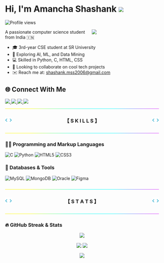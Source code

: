 <!-- ========================== ABOUT ========================== -->

# Hi, I'm Amancha Shashank <img src="https://github.com/2303A51639/2303A51639/assets/hi.gif" width="30px">

<!-- ========================== VIEWS ========================== -->

<p align="left">
  <img src="https://komarev.com/ghpvc/?username=2303A51639&style=flat-square&color=blue" alt="Profile views"/>
</p>

<img align="right" src="https://github.com/2303A51639/2303A51639/assets/hacker.gif" width="220"/>

A passionate computer science student from India 🇮🇳

- 🎓 3rd-year CSE student at SR University  
- 🤖 Exploring AI, ML, and Data Mining  
- 💻 Skilled in Python, C, HTML, CSS  
- 🚀 Looking to collaborate on cool tech projects  
- ✉️ Reach me at: [shashank.mss2006@gmail.com](mailto:shashank.mss2006@gmail.com)

<!-- ========================== CONTACT ========================== -->

## 🌐 Connect With Me

<a href="https://github.com/2303A51639" target="_blank">
  <img src="https://raw.githubusercontent.com/rahuldkjain/github-profile-readme-generator/master/src/images/icons/Social/github.svg" width="40"/>
</a>
<a href="https://www.linkedin.com/in/Shashank%20Amancha" target="_blank">
  <img src="https://raw.githubusercontent.com/rahuldkjain/github-profile-readme-generator/master/src/images/icons/Social/linked-in-alt.svg" width="40"/>
</a>
<a href="http://www.instagram.com/shashank.lms" target="_blank">
  <img src="https://raw.githubusercontent.com/rahuldkjain/github-profile-readme-generator/master/src/images/icons/Social/instagram.svg" width="40"/>
</a>
<a href="https://www.youtube.com/@lmsgaming2970" target="_blank">
  <img src="https://raw.githubusercontent.com/rahuldkjain/github-profile-readme-generator/master/src/images/icons/Social/youtube.svg" width="40"/>
</a>

<!-- ========================== SKILLS DIVIDER ========================== -->

<img src="https://raw.githubusercontent.com/Harsh-Dobariya/Harsh-Dobariya/main/assets/icons/gif/rainbow_line.gif" width="100%" height="1"/>

<h3 align="center">
  <img src="https://github.com/Harsh-Dobariya/Harsh-Dobariya/blob/main/assets/icons/gif/code.gif" width="22" height="22" align="left" />
  【 S K I L L S 】
  <img src="https://github.com/Harsh-Dobariya/Harsh-Dobariya/blob/main/assets/icons/gif/code.gif" width="22" height="22" align="right" />
</h3>

<img src="https://raw.githubusercontent.com/Harsh-Dobariya/Harsh-Dobariya/main/assets/icons/gif/rainbow_line.gif" width="100%" height="1"/>

### 👨‍💻 Programming and Markup Languages

![C](https://img.shields.io/badge/C-00599C?style=for-the-badge&logo=c&logoColor=white)
![Python](https://img.shields.io/badge/Python-3776AB?style=for-the-badge&logo=python&logoColor=white)
![HTML5](https://img.shields.io/badge/HTML5-E34F26?style=for-the-badge&logo=html5&logoColor=white)
![CSS3](https://img.shields.io/badge/CSS3-1572B6?style=for-the-badge&logo=css3&logoColor=white)

### 💾 Databases & Tools

![MySQL](https://img.shields.io/badge/MySQL-00758F?style=for-the-badge&logo=mysql&logoColor=white)
![MongoDB](https://img.shields.io/badge/MongoDB-4EA94B?style=for-the-badge&logo=mongodb&logoColor=white)
![Oracle](https://img.shields.io/badge/Oracle-F80000?style=for-the-badge&logo=oracle&logoColor=white)
![Figma](https://img.shields.io/badge/Figma-F24E1E?style=for-the-badge&logo=figma&logoColor=white)

<!-- ========================== STATS ========================== -->

<img src="https://raw.githubusercontent.com/Harsh-Dobariya/Harsh-Dobariya/main/assets/icons/gif/rainbow_line.gif" width="100%" height="1"/>

<h3 align="center">
  <img src="https://github.com/Harsh-Dobariya/Harsh-Dobariya/blob/main/assets/icons/gif/code.gif" width="22" height="22" align="left" />
  【 S T A T S 】
  <img src="https://github.com/Harsh-Dobariya/Harsh-Dobariya/blob/main/assets/icons/gif/code.gif" width="22" height="22" align="right" />
</h3>

<img src="https://raw.githubusercontent.com/Harsh-Dobariya/Harsh-Dobariya/main/assets/icons/gif/rainbow_line.gif" width="100%" height="1"/>

### 🔥 GitHub Streak & Stats

<p align="center">
  <img src="https://streak-stats.demolab.com?user=2303A51639&theme=monokai-metallian&date_format=M%20j%5B%2C%20Y%5D&card_width=1150"/>
</p>

<p align="center">
  <img src="https://github-readme-stats.vercel.app/api?username=2303A51639&show_icons=true&rank_icon=github&theme=radical"/>
  <img src="https://github-readme-stats.vercel.app/api/top-langs?username=2303A51639&theme=radical&card_width=500"/>
</p>

<p align="center">
  <img src="https://github-readme-activity-graph.vercel.app/graph?username=2303A51639&theme=react-dark"/>
</p>

<!-- ========================== END ========================== -->
